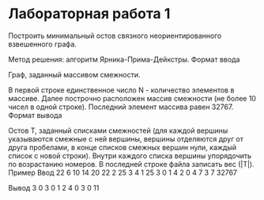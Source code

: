 # Лабораторная работа 1

Построить минимальный остов связного неориентированного взвешенного графа.

Метод решения: алгоритм Ярника-Прима-Дейкстры.
Формат ввода

Граф, заданный массивом смежности.

В первой строке единственное число N - количество элементов в массиве. Далее построчно расположен массив смежности (не более 10 чисел в одной строке). Последний элемент массива равен 32767.
Формат вывода

Остов T, заданный списками смежностей (для каждой вершины указываются смежные с ней вершины, вершины отделяются друг от друга пробелами, в конце списков смежных вершин нули, каждый список с новой строки). Внутри каждого списка вершины упорядочить по возрастанию номеров. В последней строке файла записать вес (|T|).
Пример
Ввод
22
6 10 14 20 22 2 25 3 4 1
25 3 0 1 4 2 0 4 7 3
7 32767

	
Вывод
3 0
3 0
1 2 4 0
3 0
11

